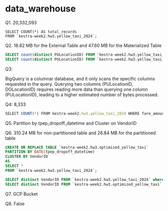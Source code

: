 # data_warehouse
Q1. 20,332,093

```
SELECT COUNT(*) AS total_records
FROM `kestra-week2.hw3.yellow_taxi_2024`;
```

Q2. 18.82 MB for the External Table and 47.60 MB for the Materialized Table

```sql
SELECT count(distinct PULocationID) FROM `kestra-week2.hw3.yellow_taxi_external_2024` ;
SELECT count(distinct PULocationID) FROM `kestra-week2.hw3.yellow_taxi_2024` 
```

Q3: 

BigQuery is a columnar database, and it only scans the specific columns requested in the query. Querying two columns (PULocationID, DOLocationID) requires reading more data than querying one column (PULocationID), leading to a higher estimated number of bytes processed.

Q4: 8,333

```jsx
SELECT COUNT(*) FROM kestra-week2.hw3.yellow_taxi_2024 WHERE fare_amount=0; 
```

Q5. Partition by tpep_dropoff_datetime and Cluster on VendorID

Q6. 310.24 MB for non-partitioned table and 26.84 MB for the partitioned table

```sql
CREATE OR REPLACE TABLE `kestra-week2.hw3.optimized_yellow_taxi` 
PARTITION BY DATE(tpep_dropoff_datetime)
CLUSTER BY VendorID
AS
SELECT *
FROM `kestra-week2.hw3.yellow_taxi_2024`;

SELECT distinct VendorID FROM `kestra-week2.hw3.yellow_taxi_2024` where DATE(tpep_dropoff_datetime) between '2024-03-01' and '2024-03-15'; 
SELECT distinct VendorID FROM `kestra-week2.hw3.optimized_yellow_taxi` where DATE(tpep_dropoff_datetime) between '2024-03-01' and '2024-03-15'; 
```

Q7. GCP Bucket

Q8. False

